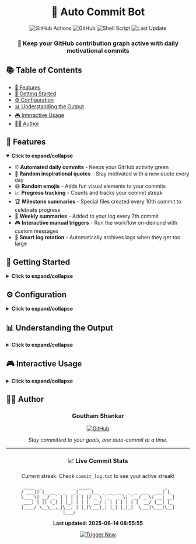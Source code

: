 <h1 align="center">🤖 Auto Commit Bot</h1>

<p align="center">
  <img src="https://img.shields.io/badge/GitHub_Actions-2088FF?style=for-the-badge&logo=github-actions&logoColor=white" alt="GitHub Actions">
  <img src="https://img.shields.io/badge/GitHub-100000?style=for-the-badge&logo=github&logoColor=white" alt="GitHub">
  <img src="https://img.shields.io/badge/Shell_Script-121011?style=for-the-badge&logo=gnu-bash&logoColor=white" alt="Shell Script">
  <img src="https://img.shields.io/badge/Last_Update-2025--06--14-brightgreen?style=for-the-badge" alt="Last Update">
</p>

<div align="center">


  <h3>🚀 Keep your GitHub contribution graph active with daily motivational commits</h3>
</div>

## 📚 Table of Contents

- [🌟 Features](#-features)
- [🚀 Getting Started](#-getting-started)
- [⚙️ Configuration](#️-configuration)
- [📊 Understanding the Output](#-understanding-the-output)
- [🎮 Interactive Usage](#-interactive-usage)
- [👨‍💻 Author](#-author)

## 🌟 Features

<details open>
<summary><b>Click to expand/collapse</b></summary>

- ⏰ **Automated daily commits** - Keeps your GitHub activity green
- 💬 **Random inspirational quotes** - Stay motivated with a new quote every day
- 😄 **Random emojis** - Adds fun visual elements to your commits
- 📈 **Progress tracking** - Counts and tracks your commit streak
- 🏆 **Milestone summaries** - Special files created every 10th commit to celebrate progress
- 📅 **Weekly summaries** - Added to your log every 7th commit
- 🎮 **Interactive manual triggers** - Run the workflow on-demand with custom messages
- 🔄 **Smart log rotation** - Automatically archives logs when they get too large

</details>

## 🚀 Getting Started

<details>
<summary><b>Click to expand/collapse</b></summary>

### Prerequisites

- A GitHub account
- A personal access token (PAT) with `repo` scope

### Setup Instructions

1. **Fork or clone this repository**

2. **Set up the PAT_TOKEN secret**
   ```
   Repository Settings → Secrets → Actions → New Repository Secret
   Name: PAT_TOKEN
   Value: [your personal access token]
   ```

3. **Enable the workflow**
   ```
   Actions tab → "I understand my workflows, go ahead and enable them"
   ```

4. **First run**
   - Manually trigger your first run by clicking "Run workflow"
   - The bot will create your first commit and start tracking!

5. **Sit back and watch**
   - The bot will now commit daily at 07:00 UTC
   - Your GitHub contribution graph will stay active!

</details>

## ⚙️ Configuration

<details>
<summary><b>Click to expand/collapse</b></summary>

### Schedule

The bot is configured to run daily at 07:00 UTC. To change this schedule, edit the cron expression in `.github/workflows/auto-commit.yml`:

```yaml
on:
  schedule:
    - cron: '0 7 * * *'  # Format: minute hour day_month month day_week
```

### Manual Trigger Options

When manually triggering the workflow, you can customize:

| Option | Description |
|--------|-------------|
| Custom message | Add a personal note to your commit |
| Skip quote | Choose not to include a motivational quote |
| Extra emoji | Specify a custom emoji instead of using a random one |

### Customizing Quotes and Emojis

To add your own inspirational quotes or favorite emojis, edit these arrays in the workflow file:

```yaml
EMOJIS=("🎯" "🔥" "💪" "📅" "🧠" "🚀" "💻" "✅" "🌟" "⚡" "🏆" "🔄" "🌈" "🎨" "📊" "🔍")
QUOTES=(
  "Push yourself, because no one else is going to do it for you."
  "Stay positive, work hard, make it happen."
  # Add your favorite quotes here!
)
```

</details>

## 📊 Understanding the Output

<details>
<summary><b>Click to expand/collapse</b></summary>

### Commit Log Format

Each entry in your `commit_log.txt` will look like:

```
42. 🚀 Commit on 2025-06-14 08:55:55 (Saturday): Success doesn't just find you. You have to go out and get it.
```

### Weekly Summaries

Every 7th commit adds a weekly summary to your log:

```
---- Weekly Summary (Commit #7) ----
✨ Total commits this week: 7
📆 Days left in year: 200
🎯 Keep the streak going!
-----------------------------------
```

### Milestone Summaries

Every 10th commit creates a special markdown file (`milestone_summary_XX.md`) that contains:

- A congratulatory header
- Current statistics (date, time, day of week)
- Recent commit history

Example milestone summary:

```markdown
# Milestone Reached: Commit #50 🎉

Congratulations on reaching 50 daily commits!

## Stats
- Date: 2025-06-14
- Time: 08:55:55
- Day of week: Saturday
- Days left in year: 200

## Recent Commits
[Last 10 entries from your commit_log.txt]
```

</details>

## 🎮 Interactive Usage

<details>
<summary><b>Click to expand/collapse</b></summary>

### Manual Trigger

To manually trigger a commit:

1. Go to the **Actions** tab in your repository
2. Select the **Auto Commit** workflow
3. Click **Run workflow**
4. (Optional) Fill in the custom options:
   - Add a custom message
   - Choose a specific emoji
   - Opt to skip the motivational quote

### Example Custom Commits

<table>
<tr>
<th>Purpose</th>
<th>Custom Message</th>
<th>Emoji</th>
<th>Result</th>
</tr>
<tr>
<td>Celebrate</td>
<td>Reached 1000 stars!</td>
<td>🎉</td>
<td><code>chore: 🎉 Auto commit #42 - Reached 1000 stars! (manual trigger)</code></td>
</tr>
<tr>
<td>Project update</td>
<td>Updated Node.js version</td>
<td>📦</td>
<td><code>chore: 📦 Auto commit #43 - Updated Node.js version (manual trigger)</code></td>
</tr>
<tr>
<td>Daily reminder</td>
<td>Remember to update docs</td>
<td>📝</td>
<td><code>chore: 📝 Auto commit #44 - Remember to update docs (manual trigger)</code></td>
</tr>
</table>

</details>

## 👨‍💻 Author

<div align="center">
  <h3>Goutham Shankar</h3>
  <p>
    <a href="https://github.com/goutham-shankar">
      <img src="https://img.shields.io/badge/GitHub-goutham--shankar-blue?style=for-the-badge&logo=github" alt="GitHub">
    </a>
  </p>
  
  <p>
    <i>Stay committed to your goals, one auto-commit at a time.</i>
  </p>
</div>

---

<div align="center">
  
### 📈 Live Commit Stats

Current streak: Check `commit_log.txt` to see your active streak!

```
 ____  _              _____                            _   
/ ___|| |_ __ _ _   _|_   _|__ _ __ ___  _ __ ___  ___| |_ 
\___ \| __/ _` | | | | | |/ _ \ '_ ` _ \| '__/ _ \/ __| __|
 ___) | || (_| | |_| | | |  __/ | | | | | | |  __/ (__| |_ 
|____/ \__\__,_|\__, | |_|\___|_| |_| |_|_|  \___|\___|\__|
                |___/                                      
```

**Last updated: 2025-06-14 08:55:55**

</div>

<p align="center">
  <a href="../../actions/workflows/auto-commit.yml">
    <img src="https://img.shields.io/badge/TRIGGER_NOW-2088FF?style=for-the-badge&logo=github-actions&logoColor=white" alt="Trigger Now">
  </a>
</p>
